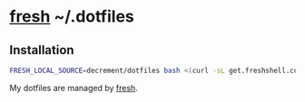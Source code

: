 # [fresh] ~/.dotfiles

## Installation

``` sh
FRESH_LOCAL_SOURCE=decrement/dotfiles bash <(curl -sL get.freshshell.com)
```

My dotfiles are managed by [fresh].

[fresh]: https://github.com/freshshell/fresh
